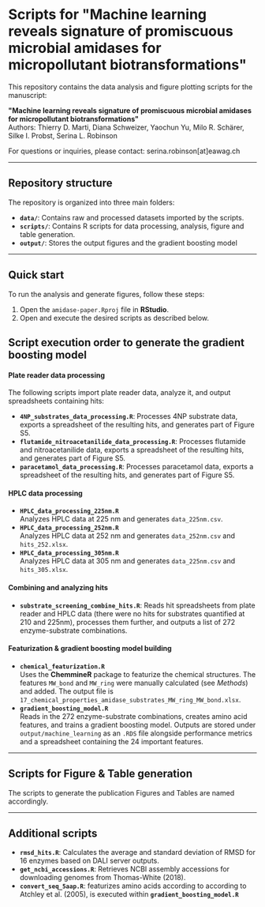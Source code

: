 # Scripts for "Machine learning reveals signature of promiscuous microbial amidases for micropollutant biotransformations"

This repository contains the data analysis and figure plotting scripts for the manuscript:

**"Machine learning reveals signature of promiscuous microbial amidases for micropollutant biotransformations"**  
Authors: Thierry D. Marti, Diana Schweizer, Yaochun Yu, Milo R. Schärer, Silke I. Probst, Serina L. Robinson

For questions or inquiries, please contact: serina.robinson[at]eawag.ch

---

## Repository structure

The repository is organized into three main folders:

- **`data/`**: Contains raw and processed datasets imported by the scripts.
- **`scripts/`**: Contains R scripts for data processing, analysis, figure and table generation.
- **`output/`**: Stores the output figures and the gradient boosting model

---

## Quick start

To run the analysis and generate figures, follow these steps:

1. Open the `amidase-paper.Rproj` file in **RStudio**.
2. Open and execute the desired scripts as described below.

## Script execution order to generate the gradient boosting model

#### Plate reader data processing

The following scripts import plate reader data, analyze it, and output spreadsheets containing hits:

- **`4NP_substrates_data_processing.R`**: Processes 4NP substrate data, exports a spreadsheet of the resulting hits, and generates part of Figure S5.
- **`flutamide_nitroacetanilide_data_processing.R`**: Processes flutamide and nitroacetanilide data, exports a spreadsheet of the resulting hits, and generates part of Figure S5.
- **`paracetamol_data_processing.R`**: Processes paracetamol data, exports a spreadsheet of the resulting hits, and generates part of Figure S5.

#### HPLC data processing

- **`HPLC_data_processing_225nm.R`**  
  Analyzes HPLC data at 225 nm and generates `data_225nm.csv`.
- **`HPLC_data_processing_252nm.R`**  
  Analyzes HPLC data at 252 nm and generates `data_252nm.csv` and `hits_252.xlsx`.
- **`HPLC_data_processing_305nm.R`**  
  Analyzes HPLC data at 305 nm and generates `data_225nm.csv` and `hits_305.xlsx`.

#### Combining and analyzing hits

- **`substrate_screening_combine_hits.R`**: Reads hit spreadsheets from plate reader and HPLC data (there were no hits for substrates quantified at 210 and 225nm), processes them further, and outputs a list of 272 enzyme-substrate combinations.

#### Featurization & gradient boosting model building
- **`chemical_featurization.R`**  
  Uses the **ChemmineR** package to featurize the chemical structures. The features `MW_bond` and `MW_ring` were manually calculated (see *Methods*) and added. The output file is `17_chemical_properties_amidase_substrates_MW_ring_MW_bond.xlsx`.
- **`gradient_boosting_model.R`**  
  Reads in the 272 enzyme-substrate combinations, creates amino acid features, and trains a gradient boosting model. Outputs are stored under `output/machine_learning` as an `.RDS` file alongside performance metrics and a spreadsheet containing the 24 important features.



---

## Scripts for Figure & Table generation

The scripts to generate the publication Figures and Tables are named accordingly.

---

## Additional scripts

- **`rmsd_hits.R`**: Calculates the average and standard deviation of RMSD for 16 enzymes based on DALI server outputs.
- **`get_ncbi_accessions.R`**: Retrieves NCBI assembly accessions for downloading genomes from Thomas-White (2018).
- **`convert_seq_5aap.R`**: featurizes amino acids according to according to Atchley et al. (2005), is executed within **`gradient_boosting_model.R`**



